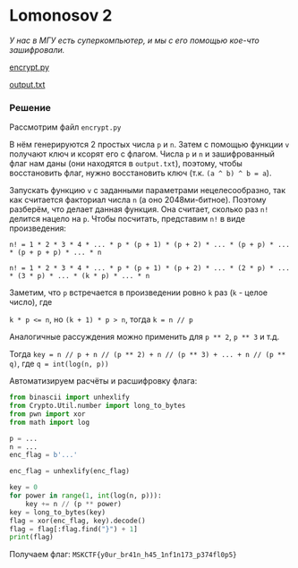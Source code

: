 # Lomonosov 2
_У нас в МГУ есть суперкомпьютер, и мы с его помощью кое-что зашифровали._

[encrypt.py](encrypt.py)

[output.txt](output.txt)

### Решение
Рассмотрим файл `encrypt.py`

В нём генерируются 2 простых числа `p` и `n`. Затем с помощью функции `v` получают ключ и ксорят его с флагом.
Числа `p` и `n` и зашифрованный флаг нам даны (они находятся в `output.txt`), поэтому, чтобы восстановить флаг, нужно восстановить ключ (т.к. `(a ^ b) ^ b = a`).

Запускать функцию `v` с заданными параметрами нецелесообразно, так как считается факториал числа `n` (а оно 2048ми-битное). Поэтому разберём, что делает данная функция. Она считает, сколько раз `n!` делится нацело на `p`. Чтобы посчитать, представим `n!` в виде произведения:

`n! = 1 * 2 * 3 * 4 * ... * p * (p + 1) * (p + 2) * ... * (p + p) * ... * (p + p + p) * ... * n`

`n! = 1 * 2 * 3 * 4 * ... * p * (p + 1) * (p + 2) * ... * (2 * p) * ... * (3 * p) * ... * (k * p) * ... * n`

Заметим, что `p` встречается в произведении ровно `k` раз (`k` - целое число), где 

`k * p <= n`, но `(k + 1) * p > n`, тогда `k = n // p`

Аналогичные рассуждения можно применить для `p ** 2`, `p ** 3` и т.д.

Тогда `key = n // p + n // (p ** 2) + n // (p ** 3) + ... + n // (p ** q)`, где `q = int(log(n, p))`

Автоматизируем расчёты и расшифровку флага:
```python
from binascii import unhexlify
from Crypto.Util.number import long_to_bytes
from pwn import xor
from math import log

p = ...
n = ...
enc_flag = b'...'

enc_flag = unhexlify(enc_flag)

key = 0
for power in range(1, int(log(n, p))):
    key += n // (p ** power)
key = long_to_bytes(key)
flag = xor(enc_flag, key).decode()
flag = flag[:flag.find("}") + 1]
print(flag)
```

Получаем флаг: `MSKCTF{y0ur_br41n_h45_1nf1n173_p374fl0p5}`
